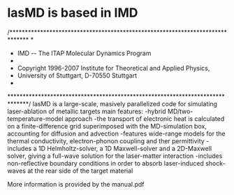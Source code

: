 # lasMD  is based in IMD
/******************************************************************************
*
* IMD -- The ITAP Molecular Dynamics Program
*
* Copyright 1996-2007 Institute for Theoretical and Applied Physics,
* University of Stuttgart, D-70550 Stuttgart
*
******************************************************************************/
lasMD is a large-scale, masively parallelized code for simulating laser-ablation of metallic targets
main features:
-hybrid MD/two-temperature-model approach
-the transport of electronic heat is calculated on a finite-difference grid superimposed with the MD-simulation box, accounting for diffusion and advection
-features wide-range models for the thermal conductivity, electron-phonon coupling and ther permittivity
-includes a 1D Helmholtz-solver, a 1D Maxwell-solver and a 2D-Maxwell solver, giving a full-wave solution for the laser-matter interaction
-includes non-reflective boundary conditions in order to absorb laser-induced shock-waves at the rear side of the target material

More information is provided by the manual.pdf
